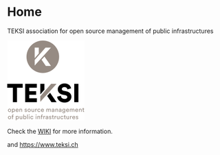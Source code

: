# Home
TEKSI association for open source management of public infrastructures

![TEKSI](https://github.com/teksi/Home/blob/master/Ressources/Logos/210910-teksi-logos-en-01_45pp.png?raw=true)

Check the [WIKI](https://github.com/teksi/Home/wiki) for more information.

and https://www.teksi.ch
